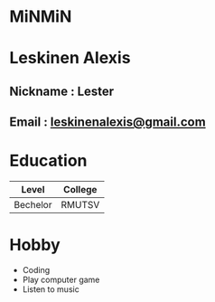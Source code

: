# MiNMiN
# Leskinen Alexis
## Nickname : Lester
## Email : leskinenalexis@gmail.com
# Education
| Level | College |
| -------- | --------- |
| Bechelor | RMUTSV |
# Hobby
- Coding
- Play computer game
- Listen to music
